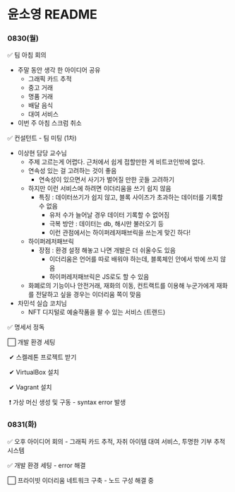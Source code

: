# 윤소영 README

### 0830(월)

:white_check_mark: 팀 아침 회의

- 주말 동안 생각 한 아이디어 공유
  - 그래픽 카드 추적
  - 중고 거래
  - 명품 거래
  - 배달 음식
  - 대여 서비스
- 이번 주 아침 스크럼 취소

:white_check_mark: 컨설턴트 - 팀 미팅 (1차)

- 이상현 담당 교수님
  - 주제 고르는게 어렵다. 근처에서 쉽게 접할만한 게 비트코인밖에 없다.
  - 연속성 있는 걸 고려하는 것이 좋음
    - 연속성이 있으면서 사기가 벌어질 만한 곳들 고려하기
  - 하지만 이런 서비스에 하려면 이더리움을 쓰기 쉽지 않음
    - 특징 : 데이터쓰기가 쉽지 않고, 블록 사이즈가 초과하는 데이터를 기록할 수 없음 
      - 유저 수가 늘어날 경우 데이터 기록할 수 없어짐
      - 극복 방안 : 데이터는 db, 해시만 불러오기 등
      - 이런 관점에서는 하이퍼레저패브릭을 쓰는게 맞긴 하다!
  - 하이퍼레저패브릭
    - 장점 : 환경 설정 해놓고 나면 개발은 더 쉬울수도 있음
      - 이더리움은 언어를 따로 배워야 하는데, 블록체인 안에서 밖에 쓰지 않음
      - 하이퍼레저패브릭은 JS로도 할 수 있음
  - 화폐로의 기능이나 안전거래, 재화의 이동, 컨트랙트를 이용해 누군가에게 재화를 전달하고 싶을 경우는 이더리움 쪽이 맞음
- 차민석 실습 코치님
  - NFT 디지털로 예술작품을 팔 수 있는 서비스 (트랜드)

:white_check_mark: 명세서 정독

:white_large_square: 개발 환경 세팅

​	✔ 스켈레톤 프로젝트 받기

​	✔ VirtualBox 설치

​	✔ Vagrant 설치

​	❗ 가상 머신 생성 및 구동 - syntax error 발생



### 0831(화)

:white_check_mark: 오후 아이디어 회의 - 그래픽 카드 추적, 자취 아이템 대여 서비스, 투명한 기부 추적 시스템

:white_check_mark: 개발 환경 세팅 - error 해결

:white_large_square: 프라이빗 이더리움 네트워크 구축 - 노드 구성 해결 중

